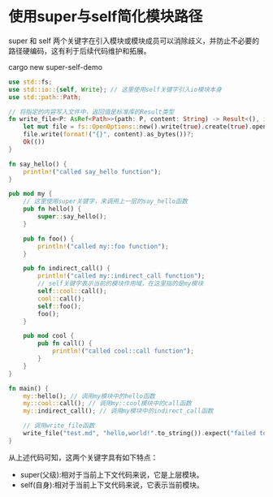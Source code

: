 # 使用super与self简化模块路径

super 和 self 两个关键字在引入模块或模块成员可以消除歧义，并防止不必要的路径硬编码，这有利于后续代码维护和拓展。

cargo new super-self-demo

```rust
use std::fs;
use std::io::{self, Write}; // 这里使用self关键字引入io模块本身
use std::path::Path;

// 将指定的内容写入文件中，返回值是标准库的Result类型
fn write_file<P: AsRef<Path>>(path: P, content: String) -> Result<(), io::Error> {
    let mut file = fs::OpenOptions::new().write(true).create(true).open(path)?;
    file.write(format!("{}", content).as_bytes())?;
    Ok(())
}

fn say_hello() {
    println!("called say_hello function");
}

pub mod my {
    // 这里使用super关键字，来调用上一层的say_hello函数
    pub fn hello() {
        super::say_hello();
    }

    pub fn foo() {
        println!("called my::foo function");
    }

    pub fn indirect_call() {
        println!("called my::indirect_call function");
        // self关键字表示当前的模块作用域，在这里指的是my模块
        self::cool::call();
        cool::call();
        self::foo();
        foo();
    }

    pub mod cool {
        pub fn call() {
            println!("called cool::call function");
        }
    }
}

fn main() {
    my::hello(); // 调用my模块中的hello函数
    my::cool::call(); // 调用my::cool模块中的call函数
    my::indirect_call(); // 调用my模块中的indirect_call函数

    // 调用write_file函数
    write_file("test.md", "hello,world!".to_string()).expect("failed to write file");
}

```
从上述代码可知，这两个关键字具有如下特点：
- super(父级):相对于当前上下文代码来说，它是上层模块。
- self(自身):相对于当前上下文代码来说，它表示当前模块。

